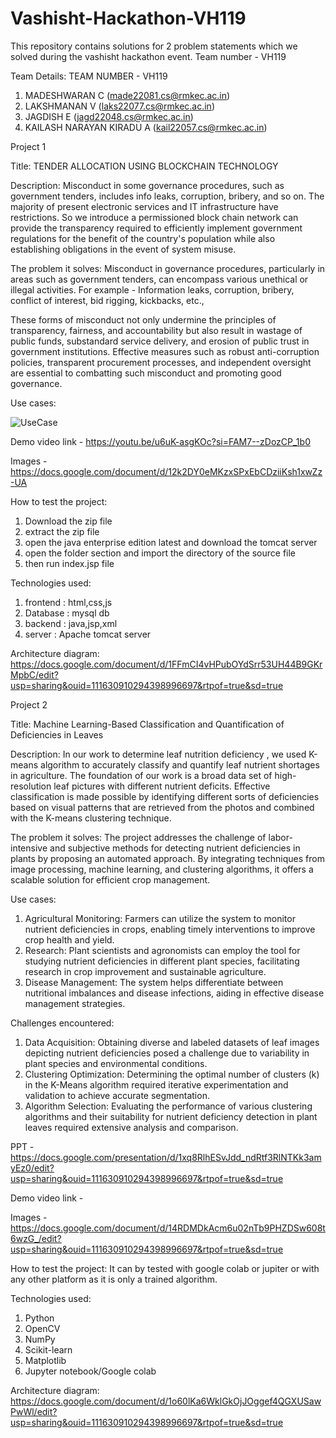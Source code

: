 # Vashisht-Hackathon-VH119
This repository contains solutions for 2 problem statements which we solved during the vashisht hackathon event. Team number - VH119


Team Details: 
TEAM NUMBER - VH119 
1. MADESHWARAN C (made22081.cs@rmkec.ac.in)
2. LAKSHMANAN V (laks22077.cs@rmkec.ac.in)
3. JAGDISH E (jagd22048.cs@rmkec.ac.in)
4. KAILASH NARAYAN KIRADU A (kail22057.cs@rmkec.ac.in)


Project 1


Title: TENDER ALLOCATION USING BLOCKCHAIN TECHNOLOGY


Description:
Misconduct in some governance procedures, such as government tenders, includes info leaks, corruption, bribery, and so on. The majority of present electronic services and IT infrastructure have restrictions. So we introduce a permissioned block chain network can provide the transparency required to efficiently implement government regulations for the benefit of the country's population while also establishing obligations in the event of system misuse.


The problem it solves:
Misconduct in governance procedures, particularly in areas such as government tenders, can encompass various unethical or illegal activities. For example - Information leaks, corruption, bribery, conflict of interest, bid rigging, kickbacks, etc.,

These forms of misconduct not only undermine the principles of transparency, fairness, and accountability but also result in wastage of public funds, substandard service delivery, and erosion of public trust in government institutions. Effective measures such as robust anti-corruption policies, transparent procurement processes, and independent oversight are essential to combatting such misconduct and promoting good governance.


Use cases:

![UseCase](https://github.com/kailashkiradu/Vashisht-Hackathon-VH119/assets/119476446/4f448f60-4390-4bca-be6c-0df48305f913)


Demo video link - https://youtu.be/u6uK-asgKOc?si=FAM7--zDozCP_1b0

Images - https://docs.google.com/document/d/12k2DY0eMKzxSPxEbCDziiKsh1xwZz-UA 


How to test the project: 
1. Download the zip file
2. extract the zip file 
3. open the java enterprise edition latest and download the tomcat server
4. open the folder section and import the directory of the source file
5. then run index.jsp file


Technologies used:
1. frontend : html,css,js
2. Database : mysql db
3. backend : java,jsp,xml 
4. server : Apache tomcat server

Architecture diagram: https://docs.google.com/document/d/1FFmCI4vHPubOYdSrr53UH44B9GKrMpbC/edit?usp=sharing&ouid=111630910294398996697&rtpof=true&sd=true



Project 2

Title: Machine Learning-Based Classification and Quantification of Deficiencies in Leaves


Description:
In our work to determine leaf nutrition deficiency , we used K-means algorithm to accurately classify and quantify leaf nutrient shortages in agriculture. The foundation of our work is a broad data set of high-resolution leaf pictures with different nutrient deficits. Effective classification is made possible by identifying different sorts of deficiencies based on visual patterns that are retrieved from the photos and combined with the K-means clustering technique.

The problem it solves:
The project addresses the challenge of labor-intensive and subjective methods for detecting nutrient deficiencies in plants by proposing an automated approach. By integrating techniques from image processing, machine learning, and clustering algorithms, it offers a scalable solution for efficient crop management.


Use cases:
1.	Agricultural Monitoring: Farmers can utilize the system to monitor nutrient deficiencies in crops, enabling timely interventions to improve crop health and yield.
2.	Research: Plant scientists and agronomists can employ the tool for studying nutrient deficiencies in different plant species, facilitating research in crop improvement and sustainable agriculture.
3.	Disease Management: The system helps differentiate between nutritional imbalances and disease infections, aiding in effective disease management strategies.

Challenges encountered:
1.	Data Acquisition: Obtaining diverse and labeled datasets of leaf images depicting nutrient deficiencies posed a challenge due to variability in plant species and environmental conditions.
2.	Clustering Optimization: Determining the optimal number of clusters (k) in the K-Means algorithm required iterative experimentation and validation to achieve accurate segmentation.
3.	Algorithm Selection: Evaluating the performance of various clustering algorithms and their suitability for nutrient deficiency detection in plant leaves required extensive analysis and comparison.
   

PPT - https://docs.google.com/presentation/d/1xq8RlhESvJdd_ndRtf3RlNTKk3amyEz0/edit?usp=sharing&ouid=111630910294398996697&rtpof=true&sd=true


Demo video link - 

Images - https://docs.google.com/document/d/14RDMDkAcm6u02nTb9PHZDSw608t6wzG_/edit?usp=sharing&ouid=111630910294398996697&rtpof=true&sd=true


How to test the project: 
It can by tested with google colab or jupiter or with any other platform as it is only a trained algorithm.



Technologies used:
1. Python
2. OpenCV
3. NumPy
4. Scikit-learn
5. Matplotlib
6. Jupyter notebook/Google colab



Architecture diagram: https://docs.google.com/document/d/1o60lKa6WklGkOjJOggef4QGXUSawPwWl/edit?usp=sharing&ouid=111630910294398996697&rtpof=true&sd=true
